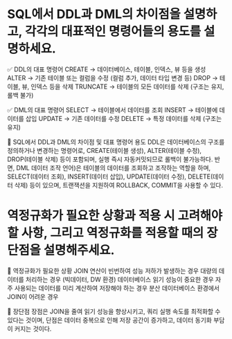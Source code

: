 # SQL에서 DDL과 DML의 차이점을 설명하고, 각각의 대표적인 명령어들의 용도를 설명하세요.

✅ DDL의 대표 명령어
CREATE -> 데이터베이스, 테이블, 인덱스, 뷰 등을 생성
ALTER	-> 기존 테이블 또는 컬럼을 수정 (컬럼 추가, 데이터 타입 변경 등)
DROP	-> 테이블, 뷰, 인덱스 등을 삭제
TRUNCATE	-> 테이블의 모든 데이터를 삭제 (구조는 유지, 롤백 불가)

✅ DML의 대표 명령어
SELECT	-> 테이블에서 데이터를 조회
INSERT	-> 테이블에 데이터를 삽입
UPDATE	-> 기존 데이터를 수정
DELETE	-> 특정 데이터를 삭제 (구조는 유지)

📌 SQL에서 DDL과 DML의 차이점 및 대표 명령어 용도
DDL은 데이터베이스의 구조를 정의하거나 변경하는 명령어로, CREATE(테이블 생성), ALTER(테이블 수정), DROP(테이블 삭제) 등이 포함되며, 실행 즉시 자동커밋되므로 롤백이 불가능하다. 반면, DML 데이터 조작 언어)은 테이블의 데이터를 조회하고 조작하는 역할을 하며, SELECT(데이터 조회), INSERT(데이터 삽입), UPDATE(데이터 수정), DELETE(데이터 삭제) 등이 있으며, 트랜잭션을 지원하여 ROLLBACK, COMMIT을 사용할 수 있다.


# 역정규화가 필요한 상황과 적용 시 고려해야 할 사항, 그리고 역정규화를 적용할 때의 장단점을 설명해주세요.

📌 역정규화가 필요한 상황
JOIN 연산이 빈번하여 성능 저하가 발생하는 경우
대량의 데이터를 처리하는 경우 (빅데이터, DW 환경)
데이터베이스 읽기 성능이 중요한 경우
자주 사용되는 데이터를 미리 계산하여 저장해야 하는 경우
분산 데이터베이스 환경에서 JOIN이 어려운 경우

📌 장단점
장점은 JOIN을 줄여 읽기 성능을 향상시키고, 쿼리 실행 속도를 최적화할 수 있다는 것이며, 단점은 데이터 중복으로 인해 저장 공간이 증가하고, 데이터 동기화 부담이 커지는 것이다.
